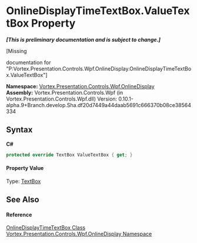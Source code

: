 # OnlineDisplayTimeTextBox.ValueTextBox Property 
 _**\[This is preliminary documentation and is subject to change.\]**_

\[Missing <summary> documentation for "P:Vortex.Presentation.Controls.Wpf.OnlineDisplay.OnlineDisplayTimeTextBox.ValueTextBox"\]

**Namespace:**&nbsp;<a href="N_Vortex_Presentation_Controls_Wpf_OnlineDisplay.md">Vortex.Presentation.Controls.Wpf.OnlineDisplay</a><br />**Assembly:**&nbsp;Vortex.Presentation.Controls.Wpf (in Vortex.Presentation.Controls.Wpf.dll) Version: 0.10.1-alpha.9+Branch.develop.Sha.df20d7449a44daab5691c666370b08ce38564334

## Syntax

**C#**<br />
``` C#
protected override TextBox ValueTextBox { get; }
```


#### Property Value
Type: <a href="https://docs.microsoft.com/dotnet/api/system.windows.controls.textbox" target="_blank">TextBox</a>

## See Also


#### Reference
<a href="T_Vortex_Presentation_Controls_Wpf_OnlineDisplay_OnlineDisplayTimeTextBox.md">OnlineDisplayTimeTextBox Class</a><br /><a href="N_Vortex_Presentation_Controls_Wpf_OnlineDisplay.md">Vortex.Presentation.Controls.Wpf.OnlineDisplay Namespace</a><br />